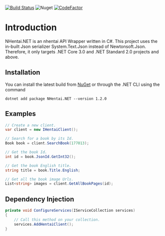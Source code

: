 [![Build Status](https://dev.azure.com/matthewtrip2/NHentai.NET/_apis/build/status/Hamsterland.NHentai.NET?branchName=master)](https://dev.azure.com/matthewtrip2/NHentai.NET/_build/latest?definitionId=7&branchName=master)
![Nuget](https://img.shields.io/nuget/v/NHentai.NET)
[![CodeFactor](https://www.codefactor.io/repository/github/hamsterland/nhentai.net/badge)](https://www.codefactor.io/repository/github/hamsterland/nhentai.net)

# Introduction
NHentai.NET is an nhentai API Wrapper written in C#. This project uses the in-built Json serializer System.Text.Json instead of Newtonsoft.Json. Therefore, it only targets .NET Core 3.0 and .NET Standard 2.0 projects and above. 

## Installation
You can install the latest build from [NuGet](https://www.nuget.org/packages/NHentai.NET/1.2.1) or through the .NET CLI using the command
```
dotnet add package NHentai.NET --version 1.2.0
```

## Examples
```cs
// Create a new client.
var client = new IHentaiClient();

// Search for a book by its Id.
Book book = client.SearchBook(177013);

// Get the book Id. 
int id = book.JsonId.GetInt32();

// Get the book English title.
string title = book.Title.English;

// Get all the book image Urls.
List<string> images = client.GetAllBookPages(id);
```

## Dependency Injection
```cs
private void ConfigureServices(IServiceCollection services)
{
    // Call this method on your collection.
    services.AddHentaiClient();
}
```